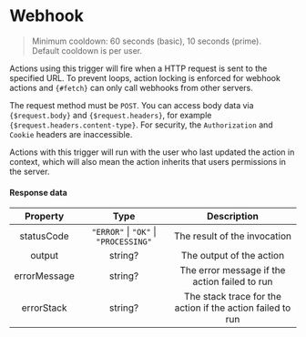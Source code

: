 # Webhook

> Minimum cooldown: 60 seconds (basic), 10 seconds (prime).  
> Default cooldown is per user.

Actions using this trigger will fire when a HTTP request is sent to the specified URL. To prevent loops, action locking is enforced for webhook actions and `{#fetch}` can only call webhooks from other servers.

The request method must be `POST`. You can access body data via `{$request.body}` and `{$request.headers}`, for example `{$request.headers.content-type}`. For security, the `Authorization` and `Cookie` headers are inaccessible.

Actions with this trigger will run with the user who last updated the action in context, which will also mean the action inherits that users permissions in the server.

#### Response data

|   Property   |                 Type                  |                        Description                         |
| :----------: | :-----------------------------------: | :--------------------------------------------------------: |
|  statusCode  | `"ERROR"` \| `"OK"` \| `"PROCESSING"` |                The result of the invocation                |
|    output    |                string?                |                  The output of the action                  |
| errorMessage |                string?                |       The error message if the action failed to run        |
|  errorStack  |                string?                | The stack trace for the action if the action failed to run |